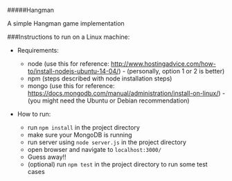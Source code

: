 #####Hangman

A simple Hangman game implementation


###Instructions to run on a Linux machine:

* Requirements:
    - node  (use this for reference: http://www.hostingadvice.com/how-to/install-nodejs-ubuntu-14-04/) - (personally, option 1 or 2 is better)
    - npm	(steps described with node installation steps)
    - mongo (use this for reference: https://docs.mongodb.com/manual/administration/install-on-linux/) - (you might need the Ubuntu or Debian recommendation)
         
* How to run:
    - run `npm install` in the project directory
    - make sure your MongoDB is running
    - run server using `node server.js` in the project directory
    - open browser and navigate to `localhost:3000/`
    - Guess away!!	
    - (optional) run `npm test` in the project directory to run some test cases